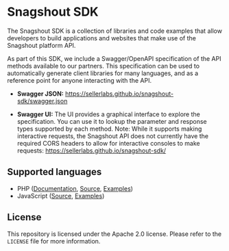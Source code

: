 # Snagshout SDK

The Snagshout SDK is a collection of libraries and code examples that allow
developers to build applications and websites that make use of the Snagshout
platform API.

As part of this SDK, we include a Swagger/OpenAPI specification of the API
methods available to our partners. This specification can be used to
automatically generate client libraries for many languages, and as a reference
point for anyone interacting with the API.

- **Swagger JSON:** https://sellerlabs.github.io/snagshout-sdk/swagger.json

- **Swagger UI:** The UI provides a graphical interface to explore the
  specification. You can use it to lookup the parameter and response types
  supported by each method. Note: While it supports making interactive
  requests, the Snagshout API does not currently have the required CORS headers
  to allow for interactive consoles to make requests:
  https://sellerlabs.github.io/snagshout-sdk/

## Supported languages

- PHP ([Documentation][php-docs], [Source][php-src], [Examples][php-examples])
- JavaScript ([Source][js-src], [Examples][js-src])

## License

This repository is licensed under the Apache 2.0 license. Please refer to the
`LICENSE` file for more information.

[php-docs]: https://sellerlabs.github.io/snagshout-sdk/php/
[php-src]: https://github.com/sellerlabs/snagshout-sdk/tree/master/php/src
[php-examples]: https://github.com/sellerlabs/snagshout-sdk/tree/master/php/examples

[js-src]: https://github.com/sellerlabs/snagshout-sdk/tree/master/js/src
[js-examples]: https://github.com/sellerlabs/snagshout-sdk/tree/master/js/examples
